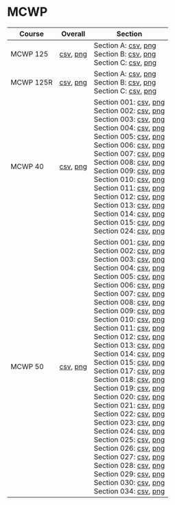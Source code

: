 # MCWP

| Course | Overall | Section |
| ------ | ------- | ------- |
| MCWP 125 | [csv](https://github.com/UCSD-Historical-Enrollment-Data/2024Winter/blob/main/overall/MCWP%20125.csv), [png](https://raw.githubusercontent.com/UCSD-Historical-Enrollment-Data/2024Winter/main/plot_overall/MCWP%20125.png) | Section A: [csv](https://github.com/UCSD-Historical-Enrollment-Data/2024Winter/blob/main/section/MCWP%20125_A.csv), [png](https://raw.githubusercontent.com/UCSD-Historical-Enrollment-Data/2024Winter/main/plot_section/MCWP%20125_A.png)<br>Section B: [csv](https://github.com/UCSD-Historical-Enrollment-Data/2024Winter/blob/main/section/MCWP%20125_B.csv), [png](https://raw.githubusercontent.com/UCSD-Historical-Enrollment-Data/2024Winter/main/plot_section/MCWP%20125_B.png)<br>Section C: [csv](https://github.com/UCSD-Historical-Enrollment-Data/2024Winter/blob/main/section/MCWP%20125_C.csv), [png](https://raw.githubusercontent.com/UCSD-Historical-Enrollment-Data/2024Winter/main/plot_section/MCWP%20125_C.png) |
| MCWP 125R | [csv](https://github.com/UCSD-Historical-Enrollment-Data/2024Winter/blob/main/overall/MCWP%20125R.csv), [png](https://raw.githubusercontent.com/UCSD-Historical-Enrollment-Data/2024Winter/main/plot_overall/MCWP%20125R.png) | Section A: [csv](https://github.com/UCSD-Historical-Enrollment-Data/2024Winter/blob/main/section/MCWP%20125R_A.csv), [png](https://raw.githubusercontent.com/UCSD-Historical-Enrollment-Data/2024Winter/main/plot_section/MCWP%20125R_A.png)<br>Section B: [csv](https://github.com/UCSD-Historical-Enrollment-Data/2024Winter/blob/main/section/MCWP%20125R_B.csv), [png](https://raw.githubusercontent.com/UCSD-Historical-Enrollment-Data/2024Winter/main/plot_section/MCWP%20125R_B.png)<br>Section C: [csv](https://github.com/UCSD-Historical-Enrollment-Data/2024Winter/blob/main/section/MCWP%20125R_C.csv), [png](https://raw.githubusercontent.com/UCSD-Historical-Enrollment-Data/2024Winter/main/plot_section/MCWP%20125R_C.png) |
| MCWP 40 | [csv](https://github.com/UCSD-Historical-Enrollment-Data/2024Winter/blob/main/overall/MCWP%2040.csv), [png](https://raw.githubusercontent.com/UCSD-Historical-Enrollment-Data/2024Winter/main/plot_overall/MCWP%2040.png) | Section 001: [csv](https://github.com/UCSD-Historical-Enrollment-Data/2024Winter/blob/main/section/MCWP%2040_001.csv), [png](https://raw.githubusercontent.com/UCSD-Historical-Enrollment-Data/2024Winter/main/plot_section/MCWP%2040_001.png)<br>Section 002: [csv](https://github.com/UCSD-Historical-Enrollment-Data/2024Winter/blob/main/section/MCWP%2040_002.csv), [png](https://raw.githubusercontent.com/UCSD-Historical-Enrollment-Data/2024Winter/main/plot_section/MCWP%2040_002.png)<br>Section 003: [csv](https://github.com/UCSD-Historical-Enrollment-Data/2024Winter/blob/main/section/MCWP%2040_003.csv), [png](https://raw.githubusercontent.com/UCSD-Historical-Enrollment-Data/2024Winter/main/plot_section/MCWP%2040_003.png)<br>Section 004: [csv](https://github.com/UCSD-Historical-Enrollment-Data/2024Winter/blob/main/section/MCWP%2040_004.csv), [png](https://raw.githubusercontent.com/UCSD-Historical-Enrollment-Data/2024Winter/main/plot_section/MCWP%2040_004.png)<br>Section 005: [csv](https://github.com/UCSD-Historical-Enrollment-Data/2024Winter/blob/main/section/MCWP%2040_005.csv), [png](https://raw.githubusercontent.com/UCSD-Historical-Enrollment-Data/2024Winter/main/plot_section/MCWP%2040_005.png)<br>Section 006: [csv](https://github.com/UCSD-Historical-Enrollment-Data/2024Winter/blob/main/section/MCWP%2040_006.csv), [png](https://raw.githubusercontent.com/UCSD-Historical-Enrollment-Data/2024Winter/main/plot_section/MCWP%2040_006.png)<br>Section 007: [csv](https://github.com/UCSD-Historical-Enrollment-Data/2024Winter/blob/main/section/MCWP%2040_007.csv), [png](https://raw.githubusercontent.com/UCSD-Historical-Enrollment-Data/2024Winter/main/plot_section/MCWP%2040_007.png)<br>Section 008: [csv](https://github.com/UCSD-Historical-Enrollment-Data/2024Winter/blob/main/section/MCWP%2040_008.csv), [png](https://raw.githubusercontent.com/UCSD-Historical-Enrollment-Data/2024Winter/main/plot_section/MCWP%2040_008.png)<br>Section 009: [csv](https://github.com/UCSD-Historical-Enrollment-Data/2024Winter/blob/main/section/MCWP%2040_009.csv), [png](https://raw.githubusercontent.com/UCSD-Historical-Enrollment-Data/2024Winter/main/plot_section/MCWP%2040_009.png)<br>Section 010: [csv](https://github.com/UCSD-Historical-Enrollment-Data/2024Winter/blob/main/section/MCWP%2040_010.csv), [png](https://raw.githubusercontent.com/UCSD-Historical-Enrollment-Data/2024Winter/main/plot_section/MCWP%2040_010.png)<br>Section 011: [csv](https://github.com/UCSD-Historical-Enrollment-Data/2024Winter/blob/main/section/MCWP%2040_011.csv), [png](https://raw.githubusercontent.com/UCSD-Historical-Enrollment-Data/2024Winter/main/plot_section/MCWP%2040_011.png)<br>Section 012: [csv](https://github.com/UCSD-Historical-Enrollment-Data/2024Winter/blob/main/section/MCWP%2040_012.csv), [png](https://raw.githubusercontent.com/UCSD-Historical-Enrollment-Data/2024Winter/main/plot_section/MCWP%2040_012.png)<br>Section 013: [csv](https://github.com/UCSD-Historical-Enrollment-Data/2024Winter/blob/main/section/MCWP%2040_013.csv), [png](https://raw.githubusercontent.com/UCSD-Historical-Enrollment-Data/2024Winter/main/plot_section/MCWP%2040_013.png)<br>Section 014: [csv](https://github.com/UCSD-Historical-Enrollment-Data/2024Winter/blob/main/section/MCWP%2040_014.csv), [png](https://raw.githubusercontent.com/UCSD-Historical-Enrollment-Data/2024Winter/main/plot_section/MCWP%2040_014.png)<br>Section 015: [csv](https://github.com/UCSD-Historical-Enrollment-Data/2024Winter/blob/main/section/MCWP%2040_015.csv), [png](https://raw.githubusercontent.com/UCSD-Historical-Enrollment-Data/2024Winter/main/plot_section/MCWP%2040_015.png)<br>Section 024: [csv](https://github.com/UCSD-Historical-Enrollment-Data/2024Winter/blob/main/section/MCWP%2040_024.csv), [png](https://raw.githubusercontent.com/UCSD-Historical-Enrollment-Data/2024Winter/main/plot_section/MCWP%2040_024.png) |
| MCWP 50 | [csv](https://github.com/UCSD-Historical-Enrollment-Data/2024Winter/blob/main/overall/MCWP%2050.csv), [png](https://raw.githubusercontent.com/UCSD-Historical-Enrollment-Data/2024Winter/main/plot_overall/MCWP%2050.png) | Section 001: [csv](https://github.com/UCSD-Historical-Enrollment-Data/2024Winter/blob/main/section/MCWP%2050_001.csv), [png](https://raw.githubusercontent.com/UCSD-Historical-Enrollment-Data/2024Winter/main/plot_section/MCWP%2050_001.png)<br>Section 002: [csv](https://github.com/UCSD-Historical-Enrollment-Data/2024Winter/blob/main/section/MCWP%2050_002.csv), [png](https://raw.githubusercontent.com/UCSD-Historical-Enrollment-Data/2024Winter/main/plot_section/MCWP%2050_002.png)<br>Section 003: [csv](https://github.com/UCSD-Historical-Enrollment-Data/2024Winter/blob/main/section/MCWP%2050_003.csv), [png](https://raw.githubusercontent.com/UCSD-Historical-Enrollment-Data/2024Winter/main/plot_section/MCWP%2050_003.png)<br>Section 004: [csv](https://github.com/UCSD-Historical-Enrollment-Data/2024Winter/blob/main/section/MCWP%2050_004.csv), [png](https://raw.githubusercontent.com/UCSD-Historical-Enrollment-Data/2024Winter/main/plot_section/MCWP%2050_004.png)<br>Section 005: [csv](https://github.com/UCSD-Historical-Enrollment-Data/2024Winter/blob/main/section/MCWP%2050_005.csv), [png](https://raw.githubusercontent.com/UCSD-Historical-Enrollment-Data/2024Winter/main/plot_section/MCWP%2050_005.png)<br>Section 006: [csv](https://github.com/UCSD-Historical-Enrollment-Data/2024Winter/blob/main/section/MCWP%2050_006.csv), [png](https://raw.githubusercontent.com/UCSD-Historical-Enrollment-Data/2024Winter/main/plot_section/MCWP%2050_006.png)<br>Section 007: [csv](https://github.com/UCSD-Historical-Enrollment-Data/2024Winter/blob/main/section/MCWP%2050_007.csv), [png](https://raw.githubusercontent.com/UCSD-Historical-Enrollment-Data/2024Winter/main/plot_section/MCWP%2050_007.png)<br>Section 008: [csv](https://github.com/UCSD-Historical-Enrollment-Data/2024Winter/blob/main/section/MCWP%2050_008.csv), [png](https://raw.githubusercontent.com/UCSD-Historical-Enrollment-Data/2024Winter/main/plot_section/MCWP%2050_008.png)<br>Section 009: [csv](https://github.com/UCSD-Historical-Enrollment-Data/2024Winter/blob/main/section/MCWP%2050_009.csv), [png](https://raw.githubusercontent.com/UCSD-Historical-Enrollment-Data/2024Winter/main/plot_section/MCWP%2050_009.png)<br>Section 010: [csv](https://github.com/UCSD-Historical-Enrollment-Data/2024Winter/blob/main/section/MCWP%2050_010.csv), [png](https://raw.githubusercontent.com/UCSD-Historical-Enrollment-Data/2024Winter/main/plot_section/MCWP%2050_010.png)<br>Section 011: [csv](https://github.com/UCSD-Historical-Enrollment-Data/2024Winter/blob/main/section/MCWP%2050_011.csv), [png](https://raw.githubusercontent.com/UCSD-Historical-Enrollment-Data/2024Winter/main/plot_section/MCWP%2050_011.png)<br>Section 012: [csv](https://github.com/UCSD-Historical-Enrollment-Data/2024Winter/blob/main/section/MCWP%2050_012.csv), [png](https://raw.githubusercontent.com/UCSD-Historical-Enrollment-Data/2024Winter/main/plot_section/MCWP%2050_012.png)<br>Section 013: [csv](https://github.com/UCSD-Historical-Enrollment-Data/2024Winter/blob/main/section/MCWP%2050_013.csv), [png](https://raw.githubusercontent.com/UCSD-Historical-Enrollment-Data/2024Winter/main/plot_section/MCWP%2050_013.png)<br>Section 014: [csv](https://github.com/UCSD-Historical-Enrollment-Data/2024Winter/blob/main/section/MCWP%2050_014.csv), [png](https://raw.githubusercontent.com/UCSD-Historical-Enrollment-Data/2024Winter/main/plot_section/MCWP%2050_014.png)<br>Section 015: [csv](https://github.com/UCSD-Historical-Enrollment-Data/2024Winter/blob/main/section/MCWP%2050_015.csv), [png](https://raw.githubusercontent.com/UCSD-Historical-Enrollment-Data/2024Winter/main/plot_section/MCWP%2050_015.png)<br>Section 017: [csv](https://github.com/UCSD-Historical-Enrollment-Data/2024Winter/blob/main/section/MCWP%2050_017.csv), [png](https://raw.githubusercontent.com/UCSD-Historical-Enrollment-Data/2024Winter/main/plot_section/MCWP%2050_017.png)<br>Section 018: [csv](https://github.com/UCSD-Historical-Enrollment-Data/2024Winter/blob/main/section/MCWP%2050_018.csv), [png](https://raw.githubusercontent.com/UCSD-Historical-Enrollment-Data/2024Winter/main/plot_section/MCWP%2050_018.png)<br>Section 019: [csv](https://github.com/UCSD-Historical-Enrollment-Data/2024Winter/blob/main/section/MCWP%2050_019.csv), [png](https://raw.githubusercontent.com/UCSD-Historical-Enrollment-Data/2024Winter/main/plot_section/MCWP%2050_019.png)<br>Section 020: [csv](https://github.com/UCSD-Historical-Enrollment-Data/2024Winter/blob/main/section/MCWP%2050_020.csv), [png](https://raw.githubusercontent.com/UCSD-Historical-Enrollment-Data/2024Winter/main/plot_section/MCWP%2050_020.png)<br>Section 021: [csv](https://github.com/UCSD-Historical-Enrollment-Data/2024Winter/blob/main/section/MCWP%2050_021.csv), [png](https://raw.githubusercontent.com/UCSD-Historical-Enrollment-Data/2024Winter/main/plot_section/MCWP%2050_021.png)<br>Section 022: [csv](https://github.com/UCSD-Historical-Enrollment-Data/2024Winter/blob/main/section/MCWP%2050_022.csv), [png](https://raw.githubusercontent.com/UCSD-Historical-Enrollment-Data/2024Winter/main/plot_section/MCWP%2050_022.png)<br>Section 023: [csv](https://github.com/UCSD-Historical-Enrollment-Data/2024Winter/blob/main/section/MCWP%2050_023.csv), [png](https://raw.githubusercontent.com/UCSD-Historical-Enrollment-Data/2024Winter/main/plot_section/MCWP%2050_023.png)<br>Section 024: [csv](https://github.com/UCSD-Historical-Enrollment-Data/2024Winter/blob/main/section/MCWP%2050_024.csv), [png](https://raw.githubusercontent.com/UCSD-Historical-Enrollment-Data/2024Winter/main/plot_section/MCWP%2050_024.png)<br>Section 025: [csv](https://github.com/UCSD-Historical-Enrollment-Data/2024Winter/blob/main/section/MCWP%2050_025.csv), [png](https://raw.githubusercontent.com/UCSD-Historical-Enrollment-Data/2024Winter/main/plot_section/MCWP%2050_025.png)<br>Section 026: [csv](https://github.com/UCSD-Historical-Enrollment-Data/2024Winter/blob/main/section/MCWP%2050_026.csv), [png](https://raw.githubusercontent.com/UCSD-Historical-Enrollment-Data/2024Winter/main/plot_section/MCWP%2050_026.png)<br>Section 027: [csv](https://github.com/UCSD-Historical-Enrollment-Data/2024Winter/blob/main/section/MCWP%2050_027.csv), [png](https://raw.githubusercontent.com/UCSD-Historical-Enrollment-Data/2024Winter/main/plot_section/MCWP%2050_027.png)<br>Section 028: [csv](https://github.com/UCSD-Historical-Enrollment-Data/2024Winter/blob/main/section/MCWP%2050_028.csv), [png](https://raw.githubusercontent.com/UCSD-Historical-Enrollment-Data/2024Winter/main/plot_section/MCWP%2050_028.png)<br>Section 029: [csv](https://github.com/UCSD-Historical-Enrollment-Data/2024Winter/blob/main/section/MCWP%2050_029.csv), [png](https://raw.githubusercontent.com/UCSD-Historical-Enrollment-Data/2024Winter/main/plot_section/MCWP%2050_029.png)<br>Section 030: [csv](https://github.com/UCSD-Historical-Enrollment-Data/2024Winter/blob/main/section/MCWP%2050_030.csv), [png](https://raw.githubusercontent.com/UCSD-Historical-Enrollment-Data/2024Winter/main/plot_section/MCWP%2050_030.png)<br>Section 034: [csv](https://github.com/UCSD-Historical-Enrollment-Data/2024Winter/blob/main/section/MCWP%2050_034.csv), [png](https://raw.githubusercontent.com/UCSD-Historical-Enrollment-Data/2024Winter/main/plot_section/MCWP%2050_034.png) |
